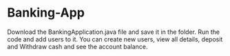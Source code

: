 # Banking-App
Download the BankingApplication.java file and save it in the folder.
Run the code and add users to it. 
You can create new users, view all details, deposit and Withdraw cash and see the account balance.
